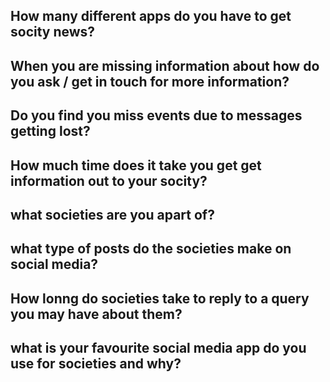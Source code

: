 
## How many different apps do you have to get socity news?

## When you are missing information about how do you ask / get in touch for more information?

## Do you find you miss events due to messages getting lost?

## How much time does it take you get get information out to your socity?

## what societies are you apart of?

## what type of posts do the societies make on social media?

## How lonng do societies take to reply to a query you may have about them? 

## what is your favourite social media app do you use for societies and why?

